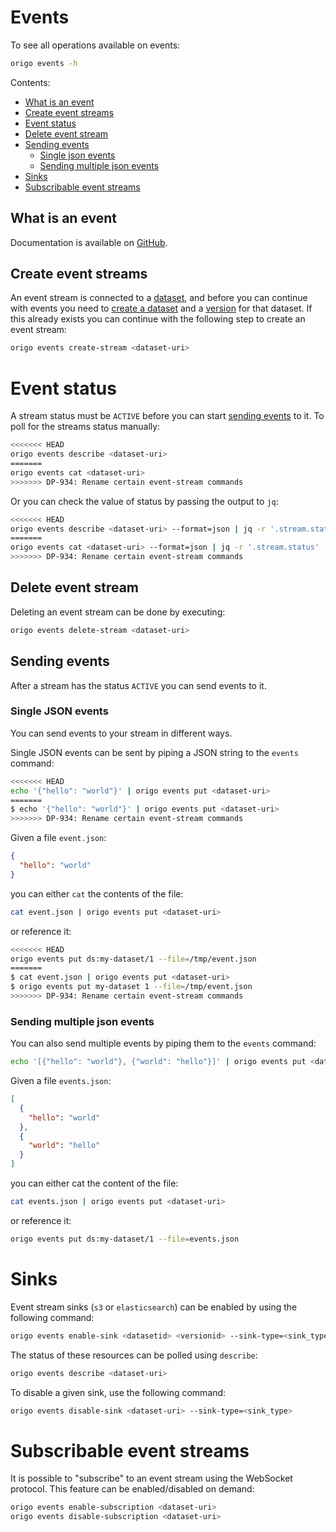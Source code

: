 # Events

To see all operations available on events:
```bash
origo events -h
```

Contents:
* [What is an event](#what-is-an-event)
* [Create event streams](#create-event-streams)
* [Event status](#event-status)
* [Delete event stream](#delete-event-stream)
* [Sending events](#sending-events)
  * [Single json events](#single-json-events)
  * [Sending multiple json events](#sending-multiple-json-events)
* [Sinks](#sinks)
* [Subscribable event streams](#subscribable-event-streams)

## What is an event
Documentation is available on [GitHub](https://oslokommune.github.io/dataplattform/).

## Create event streams
An event stream is connected to a [dataset](datasets.md), and before you can continue with events you need to [create a dataset](datasets.md#create-dataset) and a [version](datasets.md#create-version) for that dataset. If this already exists you can continue with the following step to create an event stream:

```bash
origo events create-stream <dataset-uri>
```

# Event status
A stream status must be `ACTIVE` before you can start [sending events](#sending-events) to it. To poll for the streams status manually:
```bash
<<<<<<< HEAD
origo events describe <dataset-uri>
=======
origo events cat <dataset-uri>
>>>>>>> DP-934: Rename certain event-stream commands
```

Or you can check the value of status by passing the output to `jq`:
```bash
<<<<<<< HEAD
origo events describe <dataset-uri> --format=json | jq -r '.stream.status'
=======
origo events cat <dataset-uri> --format=json | jq -r '.stream.status'
>>>>>>> DP-934: Rename certain event-stream commands
```

## Delete event stream
Deleting an event stream can be done by executing:
```bash
origo events delete-stream <dataset-uri>
```

## Sending events
After a stream has the status `ACTIVE` you can send events to it.

### Single JSON events
You can send events to your stream in different ways.

Single JSON events can be sent by piping a JSON string to the `events` command:
```bash
<<<<<<< HEAD
echo '{"hello": "world"}' | origo events put <dataset-uri>
=======
$ echo '{"hello": "world"}' | origo events put <dataset-uri>
>>>>>>> DP-934: Rename certain event-stream commands
```

Given a file `event.json`:
```json
{
  "hello": "world"
}
```

you can either `cat` the contents of the file:
```bash
cat event.json | origo events put <dataset-uri>
```

or reference it:

```bash
<<<<<<< HEAD
origo events put ds:my-dataset/1 --file=/tmp/event.json
=======
$ cat event.json | origo events put <dataset-uri>
$ origo events put my-dataset 1 --file=/tmp/event.json
>>>>>>> DP-934: Rename certain event-stream commands
```

### Sending multiple json events
You can also send multiple events by piping them to the `events` command:
```bash
echo '[{"hello": "world"}, {"world": "hello"}]' | origo events put <dataset-uri>
```

Given a file `events.json`:
```json
[
  {
    "hello": "world"
  },
  {
    "world": "hello"
  }
]
```
you can either cat the content of the file:

```bash
cat events.json | origo events put <dataset-uri>
```

or reference it:

```bash
origo events put ds:my-dataset/1 --file=events.json
```

# Sinks

Event stream sinks (`s3` or `elasticsearch`) can be enabled by using the following command:

```bash
origo events enable-sink <datasetid> <versionid> --sink-type=<sink_type>
```

The status of these resources can be polled using `describe`:

```bash
origo events describe <dataset-uri>
```

To disable a given sink, use the following command:

```bash
origo events disable-sink <dataset-uri> --sink-type=<sink_type>
```


# Subscribable event streams

It is possible to "subscribe" to an event stream using the WebSocket protocol. This feature can be enabled/disabled on demand:

```bash
origo events enable-subscription <dataset-uri>
origo events disable-subscription <dataset-uri>
```
